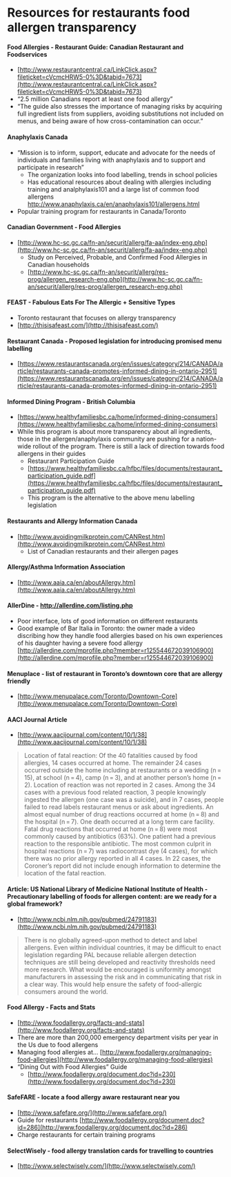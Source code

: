 # Resources for restaurants food allergen transparency

#### Food Allergies - Restaurant Guide: Canadian Restaurant and Foodservices
* [http://www.restaurantcentral.ca/LinkClick.aspx?fileticket=cVcmcHRW5-0%3D&tabid=7673](http://www.restaurantcentral.ca/LinkClick.aspx?fileticket=cVcmcHRW5-0%3D&tabid=7673)
* “2.5 million Canadians report at least one food allergy”
* “The guide also stresses the importance of managing risks by acquiring full ingredient lists from suppliers, avoiding substitutions not included on menus, and being aware of how cross-contamination can occur.”

#### Anaphylaxis Canada
* “Mission is to inform, support, educate and advocate for the needs of individuals and families living with anaphylaxis and to support and participate in research”
	* The organization looks into food labelling, trends in school policies
	* Has educational resources about dealing with allergies including training and analphylaxis101 and a large list of common food allergens http://www.anaphylaxis.ca/en/anaphylaxis101/allergens.html
* Popular training program for restaurants in Canada/Toronto

#### Canadian Government - Food Allergies
* [http://www.hc-sc.gc.ca/fn-an/securit/allerg/fa-aa/index-eng.php](http://www.hc-sc.gc.ca/fn-an/securit/allerg/fa-aa/index-eng.php)
	* Study on Perceived, Probable, and Confirmed Food Allergies in Canadian households
	* [http://www.hc-sc.gc.ca/fn-an/securit/allerg/res-prog/allergen_research-eng.php](http://www.hc-sc.gc.ca/fn-an/securit/allerg/res-prog/allergen_research-eng.php)

#### FEAST - Fabulous Eats For The Allergic + Sensitive Types
* Toronto restaurant that focuses on allergy transparency
* [http://thisisafeast.com/](http://thisisafeast.com/)

#### Restaurant Canada - Proposed legislation for introducing promised menu labelling
* [https://www.restaurantscanada.org/en/issues/category/214/CANADA/article/restaurants-canada-promotes-informed-dining-in-ontario-2951](https://www.restaurantscanada.org/en/issues/category/214/CANADA/article/restaurants-canada-promotes-informed-dining-in-ontario-2951)

#### Informed Dining Program - British Columbia
* [https://www.healthyfamiliesbc.ca/home/informed-dining-consumers](https://www.healthyfamiliesbc.ca/home/informed-dining-consumers)
* While this program is about more transparency about all ingredients, those in the allergen/anaphylaxis community are pushing for a nation-wide rollout of the program. There is still a lack of direction towards food allergens in their guides 
	* Restaurant Participation Guide
	* [https://www.healthyfamiliesbc.ca/hfbc/files/documents/restaurant_participation_guide.pdf](https://www.healthyfamiliesbc.ca/hfbc/files/documents/restaurant_participation_guide.pdf)
	* This program is the alternative to the above menu labelling legislation

#### Restaurants and Allergy Information Canada
* [http://www.avoidingmilkprotein.com/CANRest.htm](http://www.avoidingmilkprotein.com/CANRest.htm)
	* List of Canadian restaurants and their allergen pages

#### Allergy/Asthma Information Association
* [http://www.aaia.ca/en/aboutAllergy.htm](http://www.aaia.ca/en/aboutAllergy.htm)

#### AllerDine - http://allerdine.com/listing.php
* Poor interface, lots of good information on different restaurants
* Good example of Bar Italia in Toronto: the owner made a video discribing how they handle food allergies based on his own experiences of his daughter having a severe food allergy [http://allerdine.com/mprofile.php?member=r125544672039106900](http://allerdine.com/mprofile.php?member=r125544672039106900)

#### Menuplace - list of restaurant in Toronto’s downtown core that are allergy friendly
* [http://www.menupalace.com/Toronto/Downtown-Core](http://www.menupalace.com/Toronto/Downtown-Core)

#### AACI Journal Article
* [http://www.aacijournal.com/content/10/1/38](http://www.aacijournal.com/content/10/1/38)
		
> Location of fatal reaction: Of the 40 fatalities caused by food allergies, 14 cases occurred at home. The remainder 24 cases occurred outside the home including at restaurants or a wedding (n = 15), at school (n = 4), camp (n = 3), and at another person’s home (n = 2). Location of reaction was not reported in 2 cases. Among the 34 cases with a previous food related reaction, 3 people knowingly ingested the allergen (one case was a suicide), and in 7 cases, people failed to read labels restaurant menus or ask about ingredients. An almost equal number of drug reactions occurred at home (n = 8) and the hospital (n = 7). One death occurred at a long term care facility. Fatal drug reactions that occurred at home (n = 8) were most commonly caused by antibiotics (63%). One patient had a previous reaction to the responsible antibiotic. The most common culprit in hospital reactions (n = 7) was radiocontrast dye (4 cases), for which there was no prior allergy reported in all 4 cases. In 22 cases, the Coroner’s report did not include enough information to determine the location of the fatal reaction.

#### Article: US National Library of Medicine National Institute of Health - Precautionary labelling of foods for allergen content: are we ready for a global framework?
* [http://www.ncbi.nlm.nih.gov/pubmed/24791183](http://www.ncbi.nlm.nih.gov/pubmed/24791183)
		
> There is no globally agreed-upon method to detect and label allergens. Even within individual countries, it may be difficult to enact legislation regarding PAL because reliable allergen detection techniques are still being developed and reactivity thresholds need more research. What would be encouraged is uniformity amongst manufacturers in assessing the risk and in communicating that risk in a clear way. This would help ensure the safety of food-allergic consumers around the world.

#### Food Allergy - Facts and Stats
* [http://www.foodallergy.org/facts-and-stats](http://www.foodallergy.org/facts-and-stats)
* There are more than 200,000 emergency department visits per year in the Us due to food allergens
* Managing food allergies at… [http://www.foodallergy.org/managing-food-allergies](http://www.foodallergy.org/managing-food-allergies)
* “Dining Out with Food Allergies” Guide 
	* [http://www.foodallergy.org/document.doc?id=230](http://www.foodallergy.org/document.doc?id=230)

#### SafeFARE - locate a food allergy aware restaurant near you 
* [http://www.safefare.org/](http://www.safefare.org/)
* Guide for restaurants [http://www.foodallergy.org/document.doc?id=286](http://www.foodallergy.org/document.doc?id=286)
* Charge restaurants for certain training programs

#### SelectWisely - food allergy translation cards for travelling to countries
* [http://www.selectwisely.com/](http://www.selectwisely.com/)
